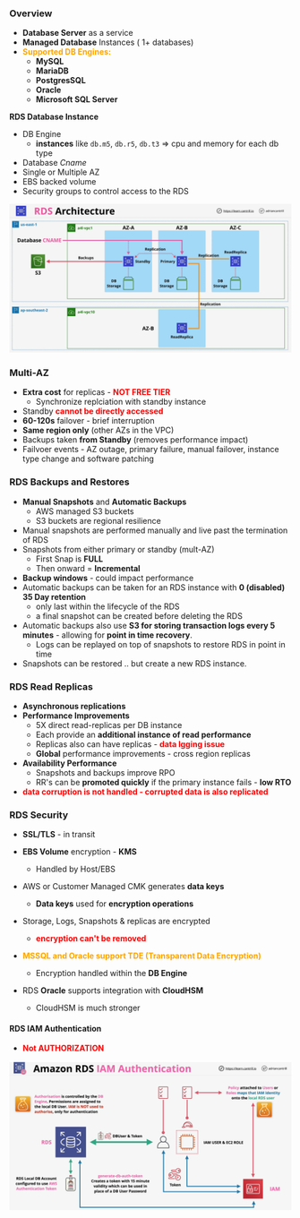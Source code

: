 ### Overview

- **Database Server** as a service
- **Managed Database** Instances ( 1+ databases)
- <span style="color:orange;font-weight:bold">Supported DB Engines:</span>
    - **MySQL**
    - **MariaDB**
    - **PostgresSQL**
    - **Oracle**
    - **Microsoft SQL Server**

**RDS Database Instance**
  
- DB Engine
    - **instances** like  `db.m5`, `db.r5`, `db.t3` =>  cpu and memory for each db type
- Database *Cname* 
- Single or Multiple AZ
- EBS backed volume
- Security groups to control access to the RDS

![rds-architecture](rds-architecture.png)

### Multi-AZ

- **Extra cost** for replicas - <span style="color:red;font-weight:bold">NOT FREE TIER</span>
    - Synchronize replciation with standby instance
- Standby <span style="color:red;font-weight:bold">cannot be directly accessed</span>
- **60-120s** failover - brief interruption
- **Same region only** (other AZs in the VPC)
- Backups taken **from Standby** (removes performance impact)
- Failvoer events - AZ outage, primary failure, manual failover, instance type change and software patching
  
### RDS Backups and Restores

- **Manual Snapshots** and **Automatic Backups**
    - AWS managed S3 buckets
    - S3 buckets are regional resilience
- Manual snapshots are performed manually and live past the termination of RDS
- Snapshots from either primary or standby (mult-AZ)
    - First Snap is **FULL** 
    - Then onward = **Incremental**
- **Backup windows** - could impact performance
- Automatic backups can be taken for an RDS instance with **0 (disabled) 35 Day retention**
    - only last within the lifecycle of the RDS
    - a final snapshot can be created before deleting the RDS  
- Automatic backups also use **S3 for storing transaction logs every 5 minutes** - allowing for **point in time recovery**.
    - Logs can be replayed on top of snapshots to restore RDS in point in time
- Snapshots can be restored .. but create a new RDS instance.


### RDS Read Replicas
- **Asynchronous replications**
- **Performance Improvements**
    - 5X direct read-replicas per DB instance
    - Each provide an **additional instance of read performance**
    - Replicas also can have replicas - <span style="color:red;font-weight:bold">data lgging issue</span>
    - **Global** performance improvements - cross region replicas
- **Availability Performance**
    - Snapshots and backups improve RPO
    - RR's can be **promoted quickly** if the primary instance fails - **low RTO**
- <span style="color:red;font-weight:bold">data corruption is not handled - corrupted data is also replicated</span>


### RDS Security
- **SSL/TLS** - in transit
- **EBS Volume** encryption - **KMS** 
    - Handled by Host/EBS
- AWS or Customer Managed CMK generates **data keys**
    - **Data keys** used for **encryption operations**
- Storage, Logs, Snapshots & replicas are encrypted
    - <span style="color:red;font-weight:bold">encryption can't be removed</span>

- <span style="color:orange;font-weight:bold">MSSQL and Oracle support TDE (Transparent Data Encryption)</span>
    - Encryption handled within the **DB Engine**
- RDS **Oracle** supports integration with **CloudHSM**
    - CloudHSM is much stronger

#### RDS IAM Authentication
- <span style="color:red;font-weight:bold">Not AUTHORIZATION</span>
  
![rds-iam-auth](rds-iam-auth.png)